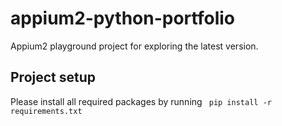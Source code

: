 # appium2-python-portfolio
Appium2 playground project for exploring the latest version.  

## Project setup  
Please install all required packages by running ``` pip install -r requirements.txt```


